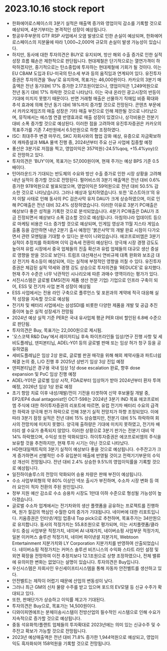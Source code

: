 # 2023.10.16 stock report
- 한화에어로스페이스의 3분기 실적은 매출액 증가와 영업이익 감소를 기록할 것으로 예상되며, 4분기부터는 본격적인 성장이 예상됩니다.
- 항공우주부문의 GTF RSP 사업에서 오염 발생으로 인한 손실이 예상되며, 한화에어로스페이스의 지분율에 따라 1,000~2,000억 규모의 손실이 발생 가능성이 있습니다.
- 하지만, 동사에 대한 투자의견은 BUY로 유지되며, 방산 해외 수출 증가로 인한 실적 성장 흐름 훼손은 제한적으로 판단됩니다.
현대제철은 단기적으로는 열연가격이 하락하겠지만, 중기적으로는 탄소중립에 투자하는 현대제철에 기회가 될 것이다. 이는 EU CBAM 도입과 EU-미국의 탄소세 부과 등의 움직임과 연계되어 있다. 유진투자증권은 투자의견을 'Buy'로 유지하며, 목표가는 46,000원이다.
카카오의 3분기 매출액은 전년 동기대비 17% 증가한 2.17조원이었으나, 영업이익은 1,249억원으로 전년 동기 대비 17% 하락한 것으로 나타났다. 이는 국내 온라인 광고시장의 반등이 기대에 미치지 못했기 때문이다. 반면 거래형 매출은 선물하기 직매입 비중 확대와 추석 효과에 의해 전년 동기 대비 18%까지 증가할 것으로 전망된다. 콘텐츠 부문에서 카카오게임즈의 매출 성장은 기타 매출 부진으로 인해 제한될 것으로 나타났으며, 뮤직에서는 에스엠 연결 반영효과로 매출 성장이 있겠으나, 상각비용은 전분기 대비 소폭 증가할 것으로 예상된다. 이러한 점을 고려하여 유진투자증권은 카카오의 목표주가를 기존 7.4만원에서 6.5만원으로 하향 조정하였다.
- ISC: 최대주주 변경 마무리, SKC 자회사와의 협업 강화 예상, 유증으로 자금확보하여 캐파증설과 M&A 물색 진행 중, 2024년부터 주요 신규 사업에 집중할 예정
- 풍산은 3분기로 저점을 찍고, 영업이익은 357억원(-24.5%qoq, +15.4%yoy)으로 전망하고 있다.
- 투자의견은 'BUY'이며, 목표가는 57,000원이며, 현재 주가는 예상 BPS 기준 0.5배이다.
- 턴어라운드가 기대되는 반도체의 수요와 방산 수출 증가로 인한 시장 상황을 고려해 내년 실적이 증가할 것으로 전망된다.
펄어비스의 3분기 매출액은 전년 대비 0.6% 증가한 978억원으로 발표되었으며, 영업이익은 59억원으로 전년 대비 50.5% 감소한 것으로 나타났습니다. 그러나 예상과 일치하였습니다. 또한 '로스트아크'의 유저 이탈 사태로 인해 동사의 PC 검은사막 유저 DAU가 크게 상승하였으며, 이로 인해 PC매출은 전년 대비 32.4% 성장하였습니다. 이러한 이유로 3분기 PC매출은 예상보다 좋은 성적을 기록한 것으로 분석되었습니다. 4분기 PC매출은 DAU가 조금 진정되면서 예상보다 소폭 감소할 것으로 예상됩니다. 아침의나라 업데이트 등으로 마케팅 비용은 다소 증가할 것으로 예상되며, 인게임 영상과 11월 지스타 게임쇼 출품 등을 감안하면 내년 2분기 출시 예정인 '붉은사막'의 개발 완료 시점이 다가오면서 관련 모멘텀을 기대할 수 있다는 분석이 나와있습니다.
에코프로비엠은 3분기 실적이 추정치를 하회하며 이익 감속세 전환이 예상된다. 양극재 시장 경쟁 강도도 높아져 유럽 시장에서 중국 업체들의 진출 확산과 유럽 업체들의 대규모 생산 증설로 영향을 받을 것으로 보인다. 트럼프 대선재선시 연비규제 대폭 완화와 보조금 대상 전기차 축소등이 예상되며, 이는 실적에 부정적인 영향을 끼칠 수 있다. 유진투자증권은 체감된 실적 약세와 경쟁 강도 상승으로 투자의견을 'REDUCE'로 유지했다. 현재 주가 수준은 너무 낙관적인 시나리오에 따른 과매수 영역이라는 평가가 있다.
- 서진시스템은 글로벌 EMS(전자 제품 생산 전문 기업) 기업으로 인프라 구축이 되어, ESS 및 전기차 사업 본격 성장이 예상됨
- ESS 사업에서는 전용 라인 구축으로 플루언스 및 포윈과의 계약에 적극 대응해 실적 성장을 지속할 것으로 예상됨
- 전기차 및 배터리 사업에서는 삼성SDI를 비롯한 다양한 제품을 개발 및 공급 추진 중이며 높은 실적 성장세가 전망됨
- 2024년 예상 실적 기준 PER은 국내 유사업체 평균 PER 대비 할인된 6.8배 수준으로 판단됨.
- 투자의견은 Buy, 목표가는 22,000원으로 제시됨.
- '오스코텍 R&D Day'에서 레이저티닙 후속 파이프라인들 임상/연구 진행 사항 및 세비도플레닙, 덴피본티닙, ADEL-Y01 등의 글로벌 판매 또는 임상 허가 청구 등을 공유하였음
- 세비도플레닙은 임상 2상 완료, 글로벌 판권 매각을 위해 해외 제약사들과 파트너쉽 체결 논의 중, L/O 진행 후 2025년 상반기 임상 3상 진입 예정
- 덴피본티닙은 경구용 국내 임상 1상 dose escalation 완료, 향후 dose expansion 및 PoC 임상 진행 예정
- ADEL-Y01은 글로벌 임상 시작, FDA로부터 임상허가 받아 2024년부터 환자 투여 예정, 2026년 임상 1상 완료 예정
- 초기 항암 치료 이후 내성/재발/전이 기전을 타겟하여 신약 후보물질 개발 중, EP2/EP4 dual antagonist인 OCT-598는 2024년 3분기 IND 목표
에코프로비엠 주식에 대한 하이투자증권의 리포트에 따르면, 유럽 전기차 배터리 수요의 급격한 하락과 양극재 판가 하락으로 인해 3분기 실적 전망치가 하향 조정되었다. 이에 따라 3분기 잠정 실적은 전년 대비 15% 상승했지만, 전분기 대비 5% 하락하여 회사의 전망치에 미치지 못했다. 양극재 출하량은 기대에 미치지 못하였고, 전기차 배터리 셀 수요가 충족되지 않았다. 이러한 상황으로 3분기 판가는 전분기 대비 약 14% 하락했으며, 수익성 또한 악화되었다. 하이투자증권은 에코프로비엠의 주식을 보유할 것을 추천하지만, 현재 투자 시기는 아닌 것으로 나타났다.
- HD현대일렉트릭의 3분기 실적이 예상보다 좋을 것으로 예상됩니다. 수주잔고가 크게 증가하면서 선별적인 수주 유입분이 매출에 반영될 것이고 전력기기부문의 수익성 개선이 전망됩니다. 전년 대비 2.4% 상승한 9.5%의 영업이익률을 기록할 것으로 예상됩니다.
- 일진하이솔루스의 전망이 악화되어 승용 차량은 판매 부진이 예상됩니다.
- 수소 사업부외형의 약 80% 이상인 넥쏘 출시가 부진하며, 수소차 시장 변화 등 여러 요인이 적자 전환의 주된 원인입니다.
- 정부 지원 예산 감소로 수소 승용차 시장도 1만대 이하 수준으로 형성될 가능성이 높아졌습니다.
- 글로벌 수소차 업계에서는 전기차와의 생산 플랫폼을 공유하는 프로젝트를 진행하며, 원가 절감의 핵심인 수월한 Q의 증가가 기대됩니다.
네이버에 대한 리포트입니다. 키움증권은 인터넷/게임 업종내 Top pick으로 추천하며, 목표주가는 34만원으로 유지합니다. 동사의 적정가치는 55.8조원으로 평가되며, 이는 서치플랫폼/클라우드 중심 사업부문 적정가치, 네이버 AI 내재가치, 네이버쇼핑 사업부문 적정가치, 일본 이커머스 솔루션 적정가치, 네이버 파이낸셜 지분가치, Webtoon Entertainment 지분가치와 LY Corporation 지분가치를 반영하여 산출되었습니다. 네이버쇼핑 적정가치는 커머스 솔루션 비즈니스의 수익화 스타트 라인 설정 및 외연 확장을 전망하여 이전 추정치보다 12.1조원으로 상향 조정하였으나, 전체 밸류에 유의미한 변화는 없었다는 설명이 있습니다. 투자의견은 Buy입니다.
- 우신시스템은 자회사인 우신세이프티시스템을 통해 자동차 안전벨트를 생산하고 있다.
- 안전벨트는 제작이 어렵기 때문에 산업의 변동성이 낮다.
- 그러나 최근 GM의 신차 물량 수주를 받고 있으며 포드의 EV모델 등 신규 수주가 확대되고 있다.
- 또한, 판매단가가 상승하고 이익률 제고가 기대된다.
- 투자의견은 Buy으로, 목표가는 14,500원이다.
- 디와이피엔에프는 분체이송시스템이 전방산업의 필수적인 시스템으로 인해 수요가 지속적으로 증가할 것으로 예상됩니다.
- 중동 석유화학/플랜트 업체들의 투자확대로 2023년에는 의미 있는 신규수주 및 수주잔고 확보가 가능할 것으로 전망됩니다.
- 2023년 예상매출액은 전년 대비 71.8% 증가한 1,944억원으로 예상되고, 영업이익도 흑자화되어 158억원을 기록할 것으로 전망됩니다.